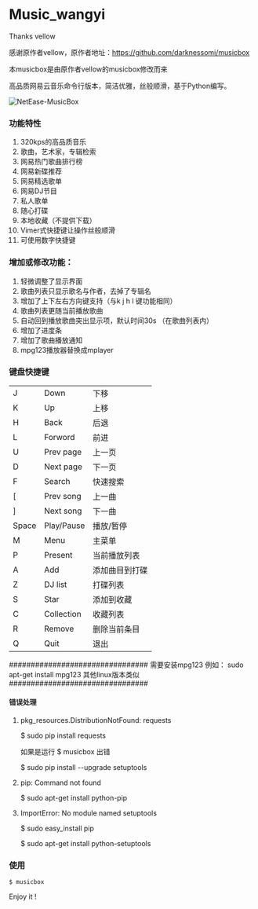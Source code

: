 Music_wangyi
=================
Thanks vellow

感谢原作者vellow，原作者地址：https://github.com/darknessomi/musicbox

本musicbox是由原作者vellow的musicbox修改而来

高品质网易云音乐命令行版本，简洁优雅，丝般顺滑，基于Python编写。

![NetEase-MusicBox](http://a.picphotos.baidu.com/album/s%3D1100%3Bq%3D90/sign=8db895d723a446237acaa163a812497f/a686c9177f3e670929a7aa5238c79f3df9dc55fc.jpg)

### 功能特性

1. 320kps的高品质音乐
2. 歌曲，艺术家，专辑检索
3. 网易热门歌曲排行榜
4. 网易新碟推荐
5. 网易精选歌单
6. 网易DJ节目
7. 私人歌单
8. 随心打碟
9. 本地收藏（不提供下载）
10. Vimer式快捷键让操作丝般顺滑
11. 可使用数字快捷键

### 增加或修改功能：
1. 轻微调整了显示界面
2. 歌曲列表只显示歌名与作者，去掉了专辑名
3. 增加了上下左右方向键支持（与k j h l 键功能相同）
4. 歌曲列表更随当前播放歌曲
5. 自动回到播放歌曲突出显示项，默认时间30s （在歌曲列表内）
6. 增加了进度条
7. 增加了歌曲播放通知
8. mpg123播放器替换成mplayer
### 键盘快捷键

<table>
	<tr> <td>J</td> <td>Down</td> <td>下移</td> </tr>
	<tr> <td>K</td> <td>Up</td> <td>上移</td> </tr>
	<tr> <td>H</td> <td>Back</td> <td>后退</td> </tr>
	<tr> <td>L</td> <td>Forword</td> <td>前进</td> </tr>
	<tr> <td>U</td> <td>Prev page</td> <td>上一页</td> </tr>
	<tr> <td>D</td> <td>Next page</td> <td>下一页</td> </tr>
	<tr> <td>F</td> <td>Search</td> <td>快速搜索</td> </tr>
	<tr> <td>[</td> <td>Prev song</td> <td>上一曲</td> </tr>
	<tr> <td>]</td> <td>Next song</td> <td>下一曲</td> </tr>
	<tr> <td>Space</td> <td>Play/Pause</td> <td>播放/暂停</td> </tr>
	<tr> <td>M</td> <td>Menu</td> <td>主菜单</td> </tr>
	<tr> <td>P</td> <td>Present</td> <td>当前播放列表</td> </tr>
	<tr> <td>A</td> <td>Add</td> <td>添加曲目到打碟</td> </tr>
	<tr> <td>Z</td> <td>DJ list</td> <td>打碟列表</td> </tr>
	<tr> <td>S</td> <td>Star</td> <td>添加到收藏</td> </tr>
	<tr> <td>C</td> <td>Collection</td> <td>收藏列表</td> </tr>
	<tr> <td>R</td> <td>Remove</td> <td>删除当前条目</td> </tr>
	<tr> <td>Q</td> <td>Quit</td> <td>退出</td> </tr>
</table>

################################
需要安装mpg123
例如：
sudo apt-get install mpg123
其他linux版本类似 
################################	


#### 错误处理

1. pkg_resources.DistributionNotFound: requests
	
	$ sudo pip install requests

    如果是运行 $ musicbox 出错

	$ sudo pip install --upgrade setuptools

2. pip: Command not found

	$ sudo apt-get install python-pip

3. ImportError: No module named setuptools
    
    $ sudo easy_install pip
    
    $ sudo apt-get install python-setuptools
	
### 使用

	$ musicbox


Enjoy it !

